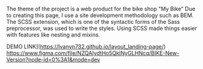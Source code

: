 The theme of the project is a web product for the bike shop "My Bike"
Due to creating this page, I use a site development methodology such as BEM.
The SCSS extension, which is one of the syntactic forms of the Sass preprocessor, was used to write the styles.
Using SCSS made things easier with features like nesting and mixins.

DEMO LINK](https://Ivanyn732.github.io/layout_landing-page/)
https://www.figma.com/file/NZQAIydtHo5QkINyGLHNcq/BIKE-New-Version?node-id=0%3A1&mode=dev
